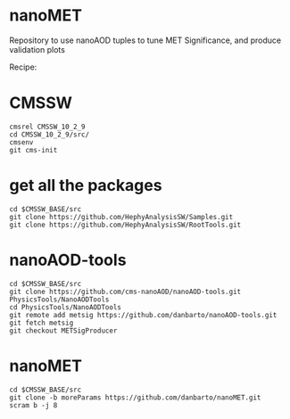# nanoMET
Repository to use nanoAOD tuples to tune MET Significance, and produce validation plots

Recipe:

# CMSSW
```
cmsrel CMSSW_10_2_9
cd CMSSW_10_2_9/src/
cmsenv
git cms-init
```

# get all the packages
```
cd $CMSSW_BASE/src
git clone https://github.com/HephyAnalysisSW/Samples.git
git clone https://github.com/HephyAnalysisSW/RootTools.git
```

# nanoAOD-tools
```
cd $CMSSW_BASE/src
git clone https://github.com/cms-nanoAOD/nanoAOD-tools.git PhysicsTools/NanoAODTools
cd PhysicsTools/NanoAODTools
git remote add metsig https://github.com/danbarto/nanoAOD-tools.git
git fetch metsig
git checkout METSigProducer
```

# nanoMET
```
cd $CMSSW_BASE/src
git clone -b moreParams https://github.com/danbarto/nanoMET.git
scram b -j 8
```

